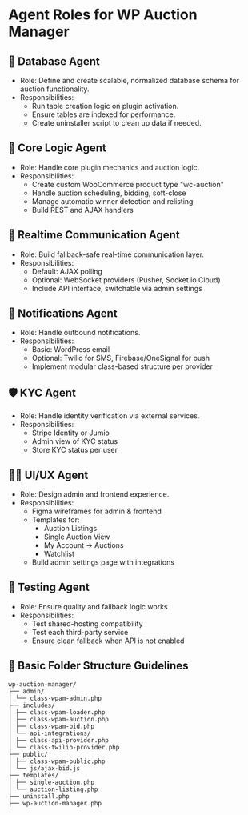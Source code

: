 # Agent Roles for WP Auction Manager

## 🧱 Database Agent

- Role: Define and create scalable, normalized database schema for auction functionality.
- Responsibilities:
  - Run table creation logic on plugin activation.
  - Ensure tables are indexed for performance.
  - Create uninstaller script to clean up data if needed.

## 🔄 Core Logic Agent

- Role: Handle core plugin mechanics and auction logic.
- Responsibilities:
  - Create custom WooCommerce product type "wc-auction"
  - Handle auction scheduling, bidding, soft-close
  - Manage automatic winner detection and relisting
  - Build REST and AJAX handlers

## 💬 Realtime Communication Agent

- Role: Build fallback-safe real-time communication layer.
- Responsibilities:
  - Default: AJAX polling
  - Optional: WebSocket providers (Pusher, Socket.io Cloud)
  - Include API interface, switchable via admin settings

## 📡 Notifications Agent

- Role: Handle outbound notifications.
- Responsibilities:
  - Basic: WordPress email
  - Optional: Twilio for SMS, Firebase/OneSignal for push
  - Implement modular class-based structure per provider

## 🛡️ KYC Agent

- Role: Handle identity verification via external services.
- Responsibilities:
  - Stripe Identity or Jumio
  - Admin view of KYC status
  - Store KYC status per user

## 🧑‍🎨 UI/UX Agent

- Role: Design admin and frontend experience.
- Responsibilities:
  - Figma wireframes for admin & frontend
  - Templates for:
    - Auction Listings
    - Single Auction View
    - My Account → Auctions
    - Watchlist
  - Build admin settings page with integrations

## 🧪 Testing Agent

- Role: Ensure quality and fallback logic works
- Responsibilities:
  - Test shared-hosting compatibility
  - Test each third-party service
  - Ensure clean fallback when API is not enabled

## 📁 Basic Folder Structure Guidelines

```
wp-auction-manager/
├── admin/
│ └── class-wpam-admin.php
├── includes/
│ ├── class-wpam-loader.php
│ ├── class-wpam-auction.php
│ ├── class-wpam-bid.php
│ └── api-integrations/
│ ├── class-api-provider.php
│ └── class-twilio-provider.php
├── public/
│ ├── class-wpam-public.php
│ └── js/ajax-bid.js
├── templates/
│ ├── single-auction.php
│ └── auction-listing.php
├── uninstall.php
├── wp-auction-manager.php
```
